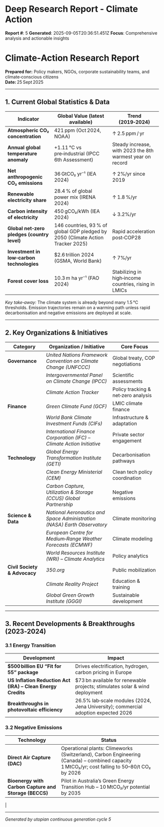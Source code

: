 # Deep Research Report - Climate Action

**Report #**: 5
**Generated**: 2025-09-05T20:36:51.451Z
**Focus**: Comprehensive analysis and actionable insights

# Climate‑Action Research Report  
**Prepared for:** Policy makers, NGOs, corporate sustainability teams, and climate‑conscious citizens  
**Date:** 25 Sept 2025  

---

## 1. Current Global Statistics & Data

| Indicator | Global Value (latest available) | Trend (2019‑2024) |
|-----------|----------------------------------|-------------------|
| **Atmospheric CO₂ concentration** | 421 ppm (Oct 2024, NOAA) | ↑ 2.5 ppm / yr |
| **Annual global temperature anomaly** | +1.11 °C vs pre‑industrial (IPCC 6th Assessment) | Steady increase, with 2023 the 8th warmest year on record |
| **Net anthropogenic CO₂ emissions** | 36 GtCO₂ yr⁻¹ (IEA 2024) | ↑ 2%/yr since 2019 |
| **Renewable electricity share** | 28.4 % of global power mix (IRENA 2024) | ↑ 1.8 %/yr |
| **Carbon intensity of electricity** | 450 gCO₂/kWh (IEA 2024) | ↓ 3.2%/yr |
| **Global net‑zero pledges (country level)** | 146 countries, 93 % of global GDP pledged by 2050 (Climate Action Tracker 2025) | Rapid acceleration post‑COP28 |
| **Investment in low‑carbon technologies** | $2.6 trillion 2024 (GSMA, World Bank) | ↑ 7%/yr |
| **Forest cover loss** | 10.3 m ha yr⁻¹ (FAO 2024) | Stabilizing in high‑income countries, rising in LMICs |

*Key take‑away:* The climate system is already beyond many 1.5 °C thresholds. Emission trajectories remain on a warming path unless rapid decarbonisation and negative emissions are deployed at scale.

---

## 2. Key Organizations & Initiatives

| Category | Organization / Initiative | Core Focus |
|----------|---------------------------|------------|
| **Governance** | *United Nations Framework Convention on Climate Change (UNFCCC)* | Global treaty, COP negotiations |
| | *Intergovernmental Panel on Climate Change (IPCC)* | Scientific assessments |
| | *Climate Action Tracker* | Policy tracking & net‑zero analysis |
| **Finance** | *Green Climate Fund (GCF)* | LMIC climate finance |
| | *World Bank Climate Investment Funds (CIFs)* | Infrastructure & adaptation |
| | *International Finance Corporation (IFC) – Climate Action Initiative* | Private sector engagement |
| **Technology** | *Global Energy Transformation Institute (GETI)* | Decarbonisation pathways |
| | *Clean Energy Ministerial (CEM)* | Clean tech policy coordination |
| | *Carbon Capture, Utilization & Storage (CCUS) Global Partnership* | Negative emissions |
| **Science & Data** | *National Aeronautics and Space Administration (NASA) Earth Observatory* | Climate monitoring |
| | *European Centre for Medium‑Range Weather Forecasts (ECMWF)* | Climate modeling |
| | *World Resources Institute (WRI) – Climate Analytics* | Policy analytics |
| **Civil Society & Advocacy** | *350.org* | Public mobilization |
| | *Climate Reality Project* | Education & training |
| | *Global Green Growth Institute (GGGI)* | Sustainable development |

---

## 3. Recent Developments & Breakthroughs (2023‑2024)

### 3.1 Energy Transition

| Development | Impact |
|-------------|--------|
| **$500 billion EU “Fit for 55” package** | Drives electrification, hydrogen, carbon pricing in Europe |
| **US Inflation Reduction Act (IRA) – Clean Energy Credits** | $73 bn available for renewable projects; stimulates solar & wind deployment |
| **Breakthroughs in photovoltaic efficiency** | 26.5% lab‑scale modules (2024, Jena University); commercial adoption expected 2026 |

### 3.2 Negative Emissions

| Technology | Status |
|------------|--------|
| **Direct Air Capture (DAC)** | Operational plants: Climeworks (Switzerland), Carbon Engineering (Canada) – combined capacity 1 MtCO₂/yr; cost falling to $50–$80/t CO₂ by 2026 |
| **Bioenergy with Carbon Capture and Storage (BECCS)** | Pilot in Australia’s Green Energy Transition Hub – 10 MtCO₂/yr potential by 2035 |
|

---
*Generated by utopian continuous generation cycle 5*
